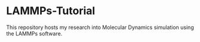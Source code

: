 # LAMMPs-Tutorial

This repository hosts my research into Molecular Dynamics simulation using the LAMMPs software.
